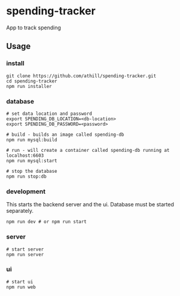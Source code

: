 # spending-tracker

App to track spending


## Usage
### install
```
git clone https://github.com/athill/spending-tracker.git
cd spending-tracker
npm run installer
```

### database
```
# set data location and password
export SPENDING_DB_LOCATION=<db-location>
export SPENDING_DB_PASSWORD=<password>

# build - builds an image called spending-db
npm run mysql:build

# run - will create a container called spending-db running at localhost:6603
npm run mysql:start

# stop the database
npm run stop:db
```

### development
This starts the backend server and the ui. Database must be started separately.
```
npm run dev # or npm run start
```

### server
```
# start server
npm run server
```

### ui
```
# start ui
npm run web
```


